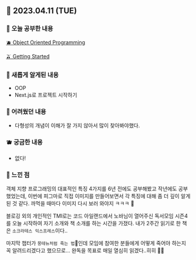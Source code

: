 ## 🍰 2023.04.11 (TUE)

### 🍑 오늘 공부한 내용

[🫐 Object Oriented Programming](https://github.com/merryfraise/TIL/blob/main/TypeScript/Object%20Oriented%20Programming.md)

[🫒 Getting Started](https://github.com/merryfraise/TIL/blob/main/Next.js/Getting%20Started.md)

### 🍓 새롭게 알게된 내용

-   OOP
-   Next.js로 프로젝트 시작하기

### 🍒 어려웠던 내용

-   다형성의 개념이 이해가 잘 가지 않아서 많이 찾아봐야했다.

### 🫐 궁금한 내용

-   없다!

### 🐰 느낀 점

객체 지향 프로그래밍의 대표적인 특징 4가지를 6년 전에도 공부해봤고 작년에도 공부했었는데, 이번에 피그마로 직접 이미지를 만들어보면서 각 특징에 대해 좀 더 깊이 알게된 것 같다. 까먹을 때마다 이미지 다시 보러 와야지 ㅋㅋㅋ 🤣

블로깅 외의 개인적인 TMI로는 코드 아일랜드에서 노바님이 열어주신 독서모임 시즌4를 오늘 시작하여 자기 소개와 책 소개를 하는 시간을 가졌다. 내가 2주간 읽기로 한 책은 `소크라테스 익스프레스`이다..

마지막 챕터가 `몽테뉴처럼 죽는 법`👀인데 모임에 참여한 분들에게 어떻게 죽어야 하는지 꼭 알려드리겠다고 했으므로... 완독을 목표로 매일 열심히 읽겠다..히히 💪🏻
